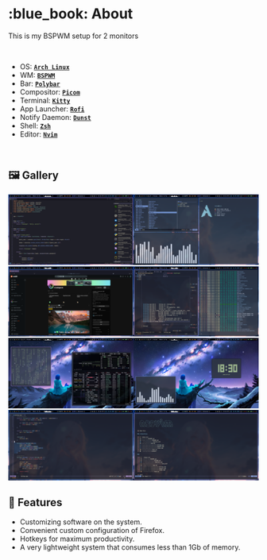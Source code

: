 <h1 align="left"> :blue_book: About</h1> 

This is my BSPWM setup for 2 monitors

</br>

 - OS: [**`Arch Linux`**](https://archlinux.org/)
 - WM: [**`BSPWM`**](https://github.com/baskerville/bspwm)
 - Bar: [**`Polybar`**](https://github.com/polybar/polybar)
 - Compositor: [**`Picom`**](https://github.com/yshui/picom)
 - Terminal: [**`Kitty`**](https://github.com/kovidgoyal/kitty)
 - App Launcher: [**`Rofi`**](https://github.com/davatorium/rofi)
 - Notify Daemon: [**`Dunst`**](https://github.com/dunst-project/dunst)
 - Shell: [**`Zsh`**](https://github.com/zsh-users/zsh)
 - Editor: [**`Nvim`**](https://github.com/neovim/neovim)

</br>

## 🖼️ Gallery
![gallery](demo/1.png)
![gallery](demo/2.png)
![gallery](demo/3.png)
![gallery](demo/4.png)

## 🚀 Features
* Customizing software on the system.
* Convenient custom configuration of Firefox.
* Hotkeys for maximum productivity.
* A very lightweight system that consumes less than 1Gb of memory.

